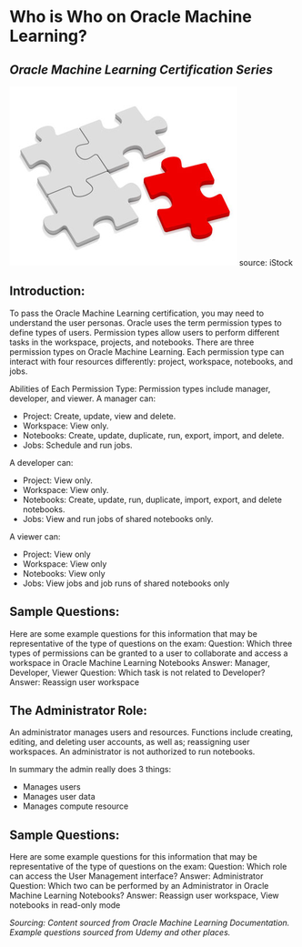 # Who is Who on Oracle Machine Learning?
## *Oracle Machine Learning Certification Series*

![image](https://github.com/nicktoscano/oml_cert_2021/blob/main/images/puzzle.jpg)
source: iStock

## Introduction:

To pass the Oracle Machine Learning certification, you may need to understand the user personas. Oracle uses the term permission types to define types of users. Permission types allow users to perform different tasks in the workspace, projects, and notebooks. There are three permission types on Oracle Machine Learning. Each permission type can interact with four resources differently: project, workspace, notebooks, and jobs.

Abilities of Each Permission Type:
Permission types include manager, developer, and viewer.
A manager can:

*	Project: Create, update, view and delete.
*	Workspace: View only.
*	Notebooks: Create, update, duplicate, run, export, import, and delete.
*	Jobs: Schedule and run jobs.

A developer can:

* Project: View only.
* Workspace: View only.
*	Notebooks: Create, update, run, duplicate, import, export, and delete notebooks.
* Jobs: View and run jobs of shared notebooks only.

A viewer can:

* Project: View only
* Workspace: View only
* Notebooks: View only
* Jobs: View jobs and job runs of shared notebooks only

## Sample Questions:
Here are some example questions for this information that may be representative of the type of questions on the exam:
Question: Which three types of permissions can be granted to a user to collaborate and access a workspace in Oracle Machine Learning Notebooks
Answer: Manager, Developer, Viewer
Question: Which task is not related to Developer?
Answer: Reassign user workspace

## The Administrator Role:
An administrator manages users and resources. Functions include creating, editing, and deleting user accounts, as well as; reassigning user workspaces. An administrator is not authorized to run notebooks.

In summary the admin really does 3 things:
*	Manages users
*	Manages user data
*	Manages compute resource

## Sample Questions:
Here are some example questions for this information that may be representative of the type of questions on the exam:
Question: Which role can access the User Management interface?
Answer: Administrator
Question: Which two can be performed by an Administrator in Oracle Machine Learning Notebooks?
Answer: Reassign user workspace, View notebooks in read-only mode

*Sourcing:*
*Content sourced from Oracle Machine Learning Documentation.*
*Example questions sourced from Udemy and other places.*

